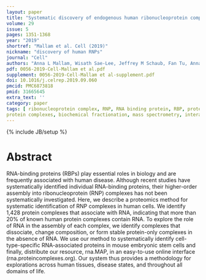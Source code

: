 ```yaml
---
layout: paper
title: "Systematic discovery of endogenous human ribonucleoprotein complexes"
volume: 29
issue: 5
pages: 1351-1368 
year: "2019"
shortref: "Mallam et al. Cell (2019)"
nickname: "discovery of human RNPs"
journal: "Cell"
authors: "Anna L Mallam, Wisath Sae-Lee, Jeffrey M Schaub, Fan Tu, Anna Battenhouse, Yu Jin Jang, Jonghwan Kim, John B. Wallingford, Ilya J Finkelstein, Edward M Marcotte & Kevin Drew"
pdf: 0056-2019-Cell-Mallam et al.pdf
supplement: 0056-2019-Cell-Mallam et al-supplement.pdf 
doi: 10.1016/j.celrep.2019.09.060
pmcid: PMC6873818 
pmid: 31665645
extra_text: ''
category: paper
tags: [ ribonucleoprotein complex, RNP, RNA binding protein, RBP, proteomics, DIFFRAC,
protein complexes, biochemical fractionation, mass spectrometry, interactome]
---
```

{% include JB/setup %}

# Abstract

RNA-binding proteins (RBPs) play essential roles in biology and are frequently associated with human disease. Although recent studies have systematically identified individual RNA-binding proteins, their higher-order assembly into ribonucleoprotein (RNP) complexes has not been systematically investigated. Here, we describe a proteomics method for systematic identification of RNP complexes in human cells. We identify 1,428 protein complexes that associate with RNA, indicating that more than 20% of known human protein complexes contain RNA. To explore the role of RNA in the assembly of each complex, we identify complexes that dissociate, change composition, or form stable protein-only complexes in the absence of RNA. We use our method to systematically identify cell-type-specific RNA-associated proteins in mouse embryonic stem cells and finally, distribute our resource, rna.MAP, in an easy-to-use online interface (rna.proteincomplexes.org). Our system thus provides a methodology for explorations across human tissues, disease states, and throughout all domains of life.
